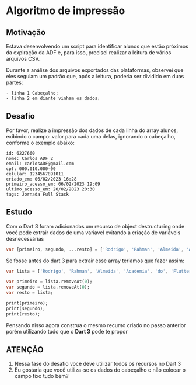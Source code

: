 # Algoritmo de impressão

## Motivação

Estava desenvolvendo um script para identificar alunos que estão próximos da expiração da ADF e, para isso, precisei realizar a leitura de vários arquivos CSV. 

Durante a análise dos arquivos exportados das plataformas, observei que eles seguiam um padrão que, após a leitura, poderia ser dividido em duas partes:

    - linha 1 Cabeçalho;
    - linha 2 em diante vinham os dados;


## Desafio

Por favor, realize a impressão dos dados de cada linha do array alunos, exibindo o campo: valor para cada uma delas, ignorando o cabeçalho, conforme o exemplo abaixo:

```
id: 6227660
nome: Carlos ADF 2
email: carlosADF@gmail.com
cpf: 000.010.000-00
celular: 1234567891011
criado_em: 06/02/2023 16:28
primeiro_acesso_em: 06/02/2023 19:09
ultimo_acesso_em: 20/02/2023 20:30
tags: Jornada Full Stack
```

## Estudo
Com o Dart 3 foram adicionados um recurso de object destructuring onde você pode extrair dados de uma variavel evitando a criação de variáveis desnecessárias

```dart
var [primeiro, segundo, ...resto] = ['Rodrigo', 'Rahman', 'Almeida', 'Academia', 'do', 'Flutter'];
```

Se fosse antes do dart 3 para extrair esse array teriamos que fazer assim:

```dart
var lista = ['Rodrigo', 'Rahman', 'Almeida', 'Academia', 'do', 'Flutter'];

var primeiro = lista.removeAt(0);
var segundo = lista.removeAt(0);
var resto = lista;

print(primeiro);
print(segundo);
print(resto);
```

Pensando nisso agora construa o mesmo recurso criado no passo anterior porém utilizando tudo que o **Dart 3** pode te propor 


## ATENÇÃO
1. Nessa fase do desafio você deve utilizar todos os recursos no Dart 3
1. Eu gostaria que você utiliza-se os dados do cabeçalho e não colocar o campo fixo tudo bem?
